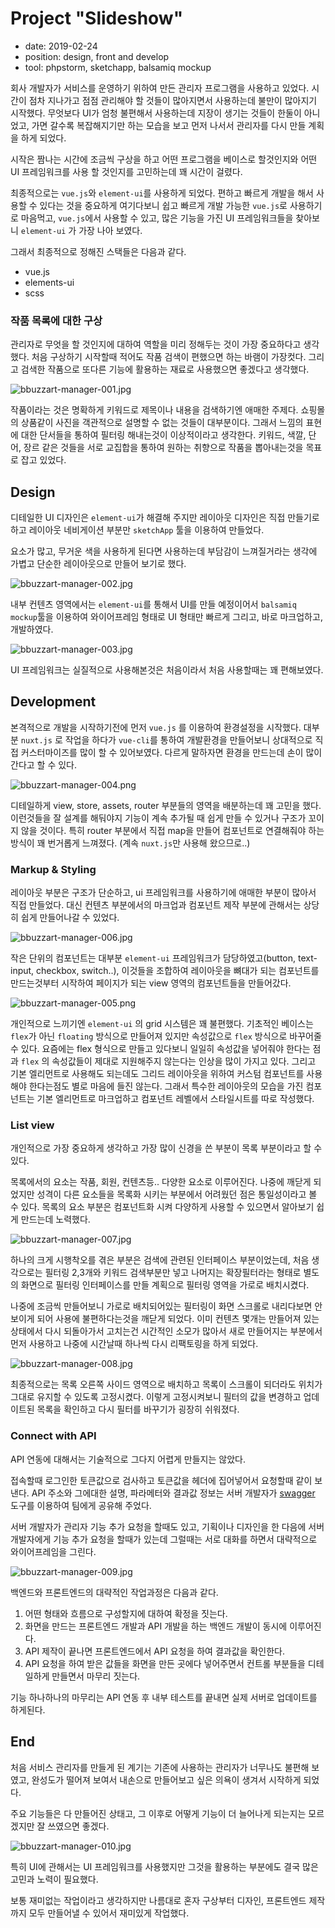 # Project "Slideshow"

<goose-dark-mode-image
  src-light="https://goose.redgoose.me/file/aUoAaUcPKZckCAlo/"
  src-dark="https://goose.redgoose.me/file/G8o3hGhtfKu6GjVX/"
  alt="Slideshow"/>

- date: 2019-02-24
- position: design, front and develop
- tool: phpstorm, sketchapp, balsamiq mockup

회사 개발자가 서비스를 운영하기 위하여 만든 관리자 프로그램을 사용하고 있었다. 시간이 점차 지나가고 점점 관리해야 할 것들이 많아지면서 사용하는데 불만이 많아지기 시작했다.
무엇보다 UI가 엄청 불편해서 사용하는데 지장이 생기는 것들이 한둘이 아니었고, 가면 갈수록 복잡해지기만 하는 모습을 보고 먼저 나서서 관리자를 다시 만들 계획을 하게 되었다.

시작은 짬나는 시간에 조금씩 구상을 하고 어떤 프로그램을 베이스로 할것인지와 어떤 UI 프레임워크를 사용 할 것인지를 고민하는데 꽤 시간이 걸렸다.

최종적으로는 `vue.js`와 `element-ui`를 사용하게 되었다.
편하고 빠르게 개발을 해서 사용할 수 있다는 것을 중요하게 여기다보니 쉽고 빠르게 개발 가능한 `vue.js`로 사용하기로 마음먹고, `vue.js`에서 사용할 수 있고, 많은 기능을 가진 UI 프레임워크들을 찾아보니 `element-ui` 가 가장 나아 보였다.

그래서 최종적으로 정해진 스택들은 다음과 같다.

- vue.js
- elements-ui
- scss

### 작품 목록에 대한 구상

관리자로 무엇을 할 것인지에 대하여 역할을 미리 정해두는 것이 가장 중요하다고 생각했다.
처음 구상하기 시작할때 적어도 작품 검색이 편했으면 하는 바램이 가장컷다. 그리고 검색한 작품으로 또다른 기능에 활용하는 재료로 사용했으면 좋겠다고 생각했다.

![bbuzzart-manager-001.jpg](https://goose.redgoose.me/file/CoMdW2vz5vKV6p8E/)

작품이라는 것은 명확하게 키워드로 제목이나 내용을 검색하기엔 애매한 주제다.
쇼핑몰의 상품같이 사진을 객관적으로 설명할 수 없는 것들이 대부분이다. 그래서 느낌의 표현에 대한 단서들을 통하여 필터링 해내는것이 이상적이라고 생각한다. 키워드, 색깔, 단어, 장르 같은 것들을 서로 교집합을 통하여 원하는 취향으로 작품을 뽑아내는것을 목표로 잡고 있었다.

## Design

디테일한 UI 디자인은 `element-ui`가 해결해 주지만 레이아웃 디자인은 직접 만들기로 하고 레이아웃 네비게이션 부분만 `sketchApp` 툴을 이용하여 만들었다.

요소가 많고, 무거운 색을 사용하게 된다면 사용하는데 부담감이 느껴질거라는 생각에 가볍고 단순한 레이아웃으로 만들어 보기로 했다.

![bbuzzart-manager-002.jpg](https://goose.redgoose.me/file/L34xOjySrMWfHeWF/)

내부 컨텐츠 영역에서는 `element-ui`를 통해서 UI를 만들 예정이어서 `balsamiq mockup`툴을 이용하여 와이어프레임 형태로 UI 형태만 빠르게 그리고, 바로 마크업하고, 개발하였다.

![bbuzzart-manager-003.jpg](https://goose.redgoose.me/file/CoMdW2vz5vKV6p8E/)

UI 프레임워크는 실질적으로 사용해본것은 처음이라서 처음 사용할때는 꽤 편해보였다.

## Development

본격적으로 개발을 시작하기전에 먼저 `vue.js` 를 이용하여 환경설정을 시작했다.
대부분 `nuxt.js` 로 작업을 하다가 `vue-cli`를 통하여 개발환경을 만들어보니 상대적으로 직접 커스터마이즈를 많이 할 수 있어보였다. 다르게 말하자면 환경을 만드는데 손이 많이 간다고 할 수 있다.

![bbuzzart-manager-004.png](https://goose.redgoose.me/file/lC3eB2xwmxMnYyH8/)

디테일하게 view, store, assets, router 부분들의 영역을 배분하는데 꽤 고민을 했다. 이런것들을 잘 설계를 해둬야지 기능이 계속 추가될 때 쉽게 만들 수 있거나 구조가 꼬이지 않을 것이다.
특히 router 부분에서 직접 map을 만들어 컴포넌트로 연결해줘야 하는 방식이 꽤 번거롭게 느껴졌다. (계속 `nuxt.js`만 사용해 왔으므로..)

### Markup & Styling

레이아웃 부분은 구조가 단순하고, ui 프레임워크를 사용하기에 애매한 부분이 많아서 직접 만들었다.
대신 컨텐츠 부분에서의 마크업과 컴포넌트 제작 부분에 관해서는 상당히 쉽게 만들어나갈 수 있었다.

![bbuzzart-manager-006.jpg](https://goose.redgoose.me/file/vCcWvW0wMNLnszXN/)

작은 단위의 컴포넌트는 대부분 `element-ui` 프레임워크가 담당하였고(button, text-input, checkbox, switch..), 이것들을 조합하여 레이아웃을 뼈대가 되는 컴포넌트를 만드는것부터 시작하여 페이지가 되는 view 영역의 컴포넌트들을 만들어갔다.

![bbuzzart-manager-005.png](https://goose.redgoose.me/file/dbzTc5FMItVEG9OL/)

개인적으로 느끼기엔 `element-ui` 의 grid 시스템은 꽤 불편했다.
기초적인 베이스는 `flex`가 아닌 `floating` 방식으로 만들어져 있지만 속성값으로 `flex` 방식으로 바꾸어줄 수 있다.
요즘에는 flex 형식으로 만들고 있다보니 일일히 속성값을 넣어줘야 한다는 점과 `flex` 의 속성값들이 제대로 지원해주지 않는다는 인상을 많이 가지고 있다. 그리고 기본 엘리먼트로 사용해도 되는데도 그리드 레이아웃을 위하여 커스텀 컴포넌트를 사용해야 한다는점도 별로 마음에 들진 않는다.
그래서 특수한 레이아웃의 모습을 가진 컴포넌트는 기본 엘리먼트로 마크업하고 컴포넌트 레벨에서 스타일시트를 따로 작성했다.

### List view

개인적으로 가장 중요하게 생각하고 가장 많이 신경을 쓴 부분이 목록 부분이라고 할 수 있다.

목록에서의 요소는 작품, 회원, 컨텐츠등.. 다양한 요소로 이루어진다.
나중에 깨닫게 되었지만 성격이 다른 요소들을 목록화 시키는 부분에서 어려웠던 점은 통일성이라고 볼 수 있다. 목록의 요소 부분은 컴포넌트화 시켜 다양하게 사용할 수 있으면서 알아보기 쉽게 만드는데 노력했다.

![bbuzzart-manager-007.jpg](https://goose.redgoose.me/file/dbzTc5FMItVEG9OL/)

하나의 크게 시행착오를 겪은 부분은 검색에 관련된 인터페이스 부분이었는데, 처음 생각으로는 필터링 2,3개와 키워드 검색부분만 넣고 나머지는 확장필터라는 형태로 별도의 화면으로 필터링 인터페이스를 만들 계획으로 필터링 영역을 가로로 배치시켰다.

나중에 조금씩 만들어보니 가로로 배치되어있는 필터링이 화면 스크롤로 내리다보면 안보이게 되어 사용에 불편하다는것을 깨닫게 되었다.
이미 컨텐츠 몇개는 만들어져 있는 상태에서 다시 되돌아가서 고치는건 시간적인 소모가 많아서 새로 만들어지는 부분에서 먼저 사용하고 나중에 시간날때 하나씩 다시 리팩토링을 하게 되었다.

![bbuzzart-manager-008.jpg](https://goose.redgoose.me/file/QZZRRDzMVYS9NrJ8/)

최종적으로는 목록 오른쪽 사이드 영역으로 배치하고 목록이 스크롤이 되더라도 위치가 그대로 유지할 수 있도록 고정시켰다. 이렇게 고정시켜보니 필터의 값을 변경하고 업데이트된 목록을 확인하고 다시 필터를 바꾸기가 굉장히 쉬워졌다.

### Connect with API

API 연동에 대해서는 기술적으로 그다지 어렵게 만들지는 않았다.

접속할때 로그인한 토큰값으로 검사하고 토큰값을 헤더에 집어넣어서 요청할때 같이 보낸다. API 주소와 그에대한 설명, 파라메터와 결과값 정보는 서버 개발자가 [swagger](https://swagger.io) 도구를 이용하여 팀에게 공유해 주었다.

서버 개발자가 관리자 기능 추가 요청을 할때도 있고, 기획이나 디자인을 한 다음에 서버 개발자에게 기능 추가 요청을 할때가 있는데 그럴때는 서로 대화를 하면서 대략적으로 와이어프레임을 그린다.

![bbuzzart-manager-009.jpg](https://goose.redgoose.me/file/FFGYwPTnc8EO2XeX/)

백엔드와 프론트엔드의 대략적인 작업과정은 다음과 같다.

1. 어떤 형태와 흐름으로 구성할지에 대하여 확정을 짓는다.
2. 화면을 만드는 프론트엔드 개발과 API 개발을 하는 백엔드 개발이 동시에 이루어진다.
3. API 제작이 끝나면 프론트엔드에서 API 요청을 하여 결과값을 확인한다.
4. API 요청을 하여 받은 값들을 화면을 만든 곳에다 넣어주면서 컨트롤 부분들을 디테일하게 만들면서 마무리 짓는다.

기능 하나하나의 마무리는 API 연동 후 내부 테스트를 끝내면 실제 서버로 업데이트를 하게된다.

## End

처음 서비스 관리자를 만들게 된 계기는 기존에 사용하는 관리자가 너무나도 불편해 보였고, 완성도가 떨어져 보여서 내손으로 만들어보고 싶은 의욕이 생겨서 시작하게 되었다.

주요 기능들은 다 만들어진 상태고, 그 이후로 어떻게 기능이 더 늘어나게 되는지는 모르겠지만 잘 쓰였으면 좋겠다.

![bbuzzart-manager-010.jpg](https://goose.redgoose.me/file/4WMtqNV5nXZxbZWk/)

특히 UI에 관해서는 UI 프레임워크를 사용했지만 그것을 활용하는 부분에도 결국 많은 고민과 노력이 필요했다.

보통 재미없는 작업이라고 생각하지만 나름대로 혼자 구상부터 디자인, 프론트엔드 제작까지 모두 만들어낼 수 있어서 재미있게 작업했다.